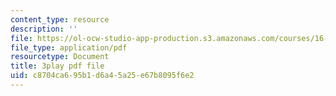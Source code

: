 ```yaml
---
content_type: resource
description: ''
file: https://ol-ocw-studio-app-production.s3.amazonaws.com/courses/16-687-private-pilot-ground-school-january-iap-2019/c8704ca695b1d6a45a25e67b8095f6e2_xPEqTH-c9Cc.pdf
file_type: application/pdf
resourcetype: Document
title: 3play pdf file
uid: c8704ca6-95b1-d6a4-5a25-e67b8095f6e2
---
```

